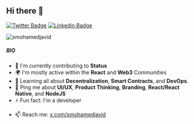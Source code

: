 ## Hi there 👋

[![Twitter Badge](https://img.shields.io/badge/-smohamedjavid-blue?style=flat-square&logo=Twitter&logoColor=white&link=https://www.twitter.com/smohamedjavid)](https://www.twitter.com/smohamedjavid) [![Linkedin Badge](https://img.shields.io/badge/-smohamedjavid-blue?style=flat-square&logo=Linkedin&logoColor=white&link=https://www.linkedin.com/in/smohamedjavid)](https://www.linkedin.com/in/smohamedjavid)
<p align="left"> <img src="https://komarev.com/ghpvc/?username=smohamedjavid" alt="smohamedjavid" /> </p>

##### BIO

- 🏢 I'm currently contributing to **Status**
- 🌍 I'm mostly active within the **React** and **Web3** Communities
- 🌱 Learning all about **Decentralization**, **Smart Contracts**, and **DevOps**.
- 💬 Ping me about **UI/UX**, **Product Thinking**, **Branding**, **React/React Native**, and **NodeJS**
- ⚡️ Fun fact: I'm a developer
<!-- - ⚙️ I use daily: `.cljs`, `.ts`, `.json`, `.html`, `.scss`, `.psd` -->
- 📫 Reach me: [x.com/smohamedjavid](https://x.com/smohamedjavid)

<!-- 

Most used languages across my projects:

![TypeScript](https://img.shields.io/static/v1?style=flat-square&label=%E2%A0%80&color=555&labelColor=%232b7489&message=TypeScript%EF%B8%B191.3%25)
![JavaScript](https://img.shields.io/static/v1?style=flat-square&label=%E2%A0%80&color=555&labelColor=%23f1e05a&message=JavaScript%EF%B8%B103.5%25)
![React](https://img.shields.io/static/v1?style=flat-square&label=%E2%A0%80&color=555&labelColor=%232c3e50&message=React%EF%B8%B15.8%25)
![NodeJS](https://img.shields.io/static/v1?style=flat-square&label=%E2%A0%80&color=555&labelColor=%23000080&message=NodeJS%EF%B8%B15.1%25)
![HTML](https://img.shields.io/static/v1?style=flat-square&label=%E2%A0%80&color=555&labelColor=%23e34c26&message=HTML%EF%B8%B2.8%25)
![Other](https://img.shields.io/static/v1?style=flat-square&label=%E2%A0%80&color=555&labelColor=%23ededed&message=Other%EF%B8%B13.5%25) -->
<!--
**smohamedjavid/smohamedjavid** is a ✨ _special_ ✨ repository because its `README.md` (this file) appears on your GitHub profile.

Here are some ideas to get you started:

- 🔭 I’m currently working on ...
- 🌱 I’m currently learning ...
- 👯 I’m looking to collaborate on ...
- 🤔 I’m looking for help with ...
- 💬 Ask me about ...
- 📫 How to reach me: ...
- 😄 Pronouns: ...
- ⚡ Fun fact: ...
-->
